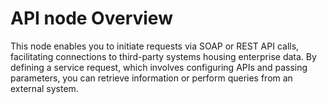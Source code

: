 # API node Overview

This node enables you to initiate requests via SOAP or REST API calls, facilitating connections to third-party systems housing enterprise data. By defining a service request, which involves configuring APIs and passing parameters, you can retrieve information or perform queries from an external system.